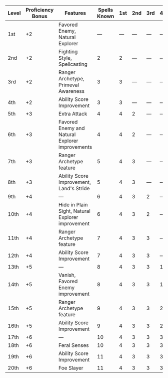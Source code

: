 | Level | Proficiency Bonus | Features                                          | Spells Known | 1st     | 2nd     | 3rd     | 4th     | 5th     |
|-------|-------------------|---------------------------------------------------|--------------|---------|---------|---------|---------|---------|
| 1st   | +2                | Favored Enemy, Natural Explorer                   | &mdash;      | &mdash; | &mdash; | &mdash; | &mdash; | &mdash; |
| 2nd   | +2                | Fighting Style, Spellcasting                      | 2            | 2       | &mdash; | &mdash; | &mdash; | &mdash; |
| 3rd   | +2                | Ranger Archetype, Primeval Awareness              | 3            | 3       | &mdash; | &mdash; | &mdash; | &mdash; |
| 4th   | +2                | Ability Score Improvement                         | 3            | 3       | &mdash; | &mdash; | &mdash; | &mdash; |
| 5th   | +3                | Extra Attack                                      | 4            | 4       | 2       | &mdash; | &mdash; | &mdash; |
| 6th   | +3                | Favored Enemy and Natural Explorer improvements   | 4            | 4       | 2       | &mdash; | &mdash; | &mdash; |
| 7th   | +3                | Ranger Archetype feature                          | 5            | 4       | 3       | &mdash; | &mdash; | &mdash; |
| 8th   | +3                | Ability Score Improvement, Land's Stride          | 5            | 4       | 3       | &mdash; | &mdash; | &mdash; |
| 9th   | +4                | &mdash;                                           | 6            | 4       | 3       | 2       | &mdash; | &mdash; |
| 10th  | +4                | Hide in Plain Sight, Natural Explorer improvement | 6            | 4       | 3       | 2       | &mdash; | &mdash; |
| 11th  | +4                | Ranger Archetype feature                          | 7            | 4       | 3       | 3       | &mdash; | &mdash; |
| 12th  | +4                | Ability Score Improvement                         | 7            | 4       | 3       | 3       | &mdash; | &mdash; |
| 13th  | +5                | &mdash;                                           | 8            | 4       | 3       | 3       | 1       | &mdash; |
| 14th  | +5                | Vanish, Favored Enemy improvement                 | 8            | 4       | 3       | 3       | 1       | &mdash; |
| 15th  | +5                | Ranger Archetype feature                          | 9            | 4       | 3       | 3       | 2       | &mdash; |
| 16th  | +5                | Ability Score Improvement                         | 9            | 4       | 3       | 3       | 2       | &mdash; |
| 17th  | +6                | &mdash;                                           | 10           | 4       | 3       | 3       | 3       | 1       |
| 18th  | +6                | Feral Senses                                      | 10           | 4       | 3       | 3       | 3       | 1       |
| 19th  | +6                | Ability Score Improvement                         | 11           | 4       | 3       | 3       | 3       | 2       |
| 20th  | +6                | Foe Slayer                                        | 11           | 4       | 3       | 3       | 3       | 2       |
